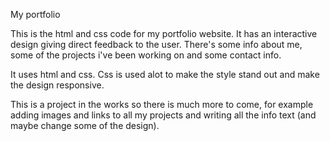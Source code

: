 My portfolio

This is the html and css code for my portfolio website. It has an interactive design giving direct feedback to the user. There's some info about me, some of the projects i've been working on and some contact info.

It uses html and css. Css is used alot to make the style stand out and make the design responsive.

This is a project in the works so there is much more to come, for example adding images and links to all my projects and writing all the info text (and maybe change some of the design).
